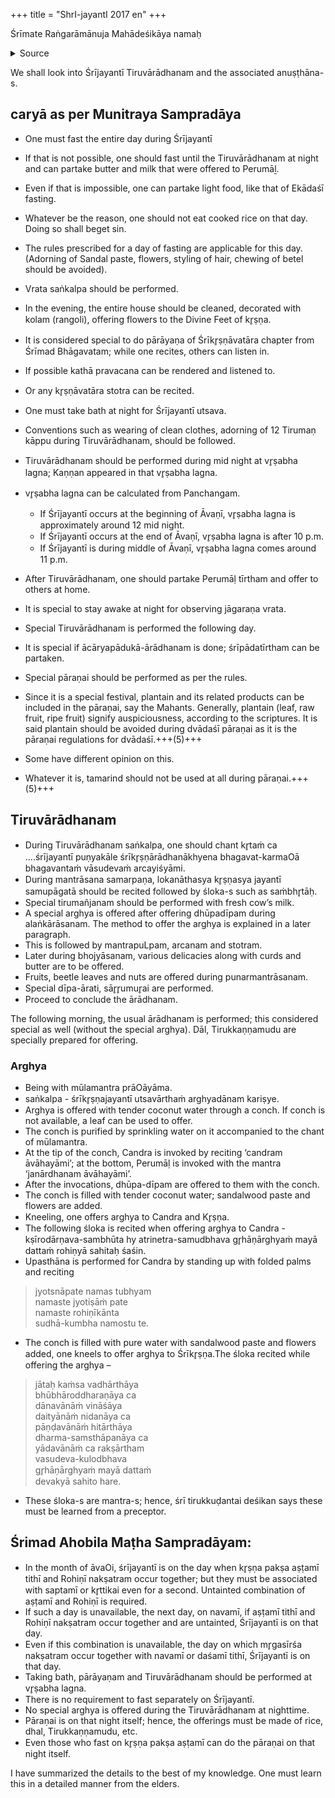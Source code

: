 +++
title = "ShrI-jayantI 2017 en"
+++

Śrīmate Raṅgarāmānuja Mahādeśikāya namaḥ 

<details><summary>Source</summary>

Sri Ranganatha Paadukaa (English)  
Volume 55 Issue 04 -44- 2017 July  
Malar 55 Idhazh 04 Hemalamba Aadi ॥  

Śrījayantī Tiruvārādhanam 

Śrī Vāsudeva Tātācāryar Svāmi  
Tiruvanantapuram  
Transliteration & Translation primary contributor(s): Smt. & Shri. V. Ramanujam.  
Further correction by V.
</details>



We shall look into Śrījayantī Tiruvārādhanam and the associated anuṣṭhāna-s.

## caryā as per Munitraya Sampradāya

- One must fast the entire day during Śrījayantī
- If that is not possible, one should fast until the Tiruvārādhanam at night and can partake butter and milk that were offered to Perumāḻ.
- Even if that is impossible, one can partake light food, like that of Ekādaśī fasting.
- Whatever be the reason, one should not eat cooked rice on that day. Doing so shall beget sin.
- The rules prescribed for a day of fasting are applicable for this day. (Adorning of Sandal paste, flowers, styling of hair, chewing of betel should be avoided).
- Vrata saṅkalpa should be performed.

- In the evening, the entire house should be cleaned, decorated with kolam (rangoli), offering flowers to the Divine Feet of kr̥ṣṇa.
- It is considered special to do pārāyaṇa of Śrīkr̥ṣṇāvatāra chapter from Śrīmad Bhāgavatam; while one recites, others can listen in. 
- If possible kathā pravacana can be rendered and listened to.
- Or any kr̥ṣṇāvatāra stotra can be recited.

- One must take bath at night for Śrījayantī utsava.
- Conventions such as wearing of clean clothes, adorning of 12 Tirumaṇ kāppu during Tiruvārādhanam, should be followed.
- Tiruvārādhanam should be performed during mid night at vr̥ṣabha lagna; Kaṇṇan appeared in that vr̥ṣabha lagna.
- vr̥ṣabha lagna can be calculated from Panchangam.
  - If Śrījayantī occurs at the beginning of Āvaṇī, vr̥ṣabha lagna is approximately around 12 mid night.
  - If Śrījayantī occurs at the end of Āvaṇī, vr̥ṣabha lagna is after 10 p.m.
  - If Śrījayantī is during middle of Āvaṇī, vr̥ṣabha lagna comes around 11 p.m.
- After Tiruvārādhanam, one should partake Perumāḷ tīrtham and offer to others at home.


- It is special to stay awake at night for observing jāgaraṇa vrata.

- Special Tiruvārādhanam is performed the following day.
- It is special if ācāryapādukā-ārādhanam is done; śrīpādatīrtham can be partaken.
- Special pāraṇai should be performed as per the rules.
- Since it is a special festival, plantain and its related products can be included in the pāraṇai, say the Mahants. Generally, plantain (leaf, raw fruit, ripe fruit) signify auspiciousness, according to the scriptures. It is said plantain should be avoided during dvādaśī pāraṇai as it is the pāraṇai regulations for dvādaśī.+++(5)+++
- Some have different opinion on this.
- Whatever it is, tamarind should not be used at all during pāraṇai.+++(5)+++

## Tiruvārādhanam

- During Tiruvārādhanam saṅkalpa, one should chant kr̥taṁ ca ....śrījayantī puṇyakāle śrīkr̥ṣṇārādhanākhyena bhagavat-karmaOā bhagavantaṁ vāsudevaṁ arcayiśyāmi.
- During mantrāsana samarpaṇa, lokanāthasya kr̥ṣṇasya jayantī samupāgatā should be recited followed by śloka-s such as saṁbhr̥tāḥ.
- Special tirumañjanam should be performed with fresh cow’s milk.
- A special arghya is offered after offering dhūpadīpam during alaṅkārāsanam. The method to offer the arghya is explained in a later paragraph.
- This is followed by mantrapuLpam, arcanam and stotram.
- Later during bhojyāsanam, various delicacies along with curds and butter are to be offered. 
- Fruits, beetle leaves and nuts are offered during punarmantrāsanam.
- Special dīpa-ārati, sār̥r̥umur̥ai are performed.
- Proceed to conclude the ārādhanam.

The following morning, the usual ārādhanam is performed; this considered special as well (without the special arghya). Dāl, Tirukkaṇṇamudu are specially prepared for offering.

### Arghya

- Being with mūlamantra prāOāyāma.
- saṅkalpa - śrīkr̥ṣṇajayantī utsavārthaṁ arghyadānam kariṣye.
- Arghya is offered with tender coconut water through a conch. If conch is not available, a leaf can be used to offer.
- The conch is purified by sprinkling water on it accompanied to the chant of mūlamantra.
- At the tip of the conch, Candra is invoked by reciting ‘candram āvāhayāmi’; at the bottom, Perumāḷ is invoked with the mantra ‘janārdhanam āvāhayāmi’.
- After the invocations, dhūpa-dīpam are offered to them with the conch.
- The conch is filled with tender coconut water; sandalwood paste and flowers are added.
- Kneeling, one offers arghya to Candra and Kr̥ṣṇa.
- The following śloka is recited when offering arghya to Candra - kṣīrodārṇava-sambhūta hy atrinetra-samudbhava gr̥hāṇārghyaṁ mayā dattaṁ rohiṇyā sahitaḥ śaśin.
- Upasthāna is performed for Candra by standing up with folded palms and reciting 
  
> jyotsnāpate namas tubhyam  
> namaste jyotiṣāṁ pate  
> namaste rohiṇīkānta  
> sudhā-kumbha namostu te.

- The conch is filled with pure water with sandalwood paste and flowers added, one kneels to offer arghya to Śrīkr̥ṣṇa.The śloka recited while offering the arghya –

> jātaḥ kaṁsa vadhārthāya  
bhūbhāroddharaṇāya ca  
dānavānāṁ vināśāya  
daityānāṁ nidanāya ca  
pāṇḍavānāṁ hitārthāya  
dharma-samsthāpanāya ca  
yādavānāṁ ca rakṣārtham  
vasudeva-kulodbhava  
gr̥hāṇārghyaṁ mayā dattaṁ  
devakyā sahito hare.

- These śloka-s are mantra-s; hence, śrī tirukkuḍantai deśikan says these must be learned from a preceptor.

## Śrimad Ahobila Maṭha Sampradāyam:
- In the month of āvaOi, śrījayantī is on the day when kr̥ṣṇa pakṣa aṣṭamī tithī and Rohiṇī nakṣatram occur together; but they must be associated with saptamī or kr̥ttikai even for a second. Untainted combination of aṣṭamī and Rohiṇī is required. 
- If such a day is unavailable, the next day, on navamī, if aṣṭamī tithī and Rohiṇī nakṣatram occur together and are untainted, Śrījayantī is on that day.
- Even if this combination is unavailable, the day on which mr̥gasīrśa nakṣatram occur together with navamī or daśamī tithī, Śrījayantī is on that day.
- Taking bath, pārāyaṇam and Tiruvārādhanam should be performed at vr̥ṣabha lagna.
- There is no requirement to fast separately on Śrījayantī.
- No special arghya is offered during the Tiruvārādhanam at nighttime.
- Pāraṇai is on that night itself; hence, the offerings must be made of rice, dhal, Tirukkaṇṇamudu, etc.
- Even those who fast on kr̥ṣṇa pakṣa aṣṭamī can do the pāraṇai on that night itself.

I have summarized the details to the best of my knowledge. One must learn this in a detailed manner from the elders.

